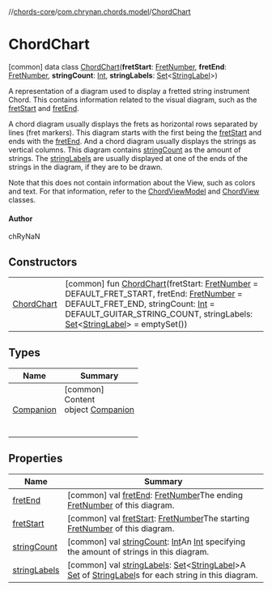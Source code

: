 //[chords-core](../../../index.md)/[com.chrynan.chords.model](../index.md)/[ChordChart](index.md)



# ChordChart  
 [common] data class [ChordChart](index.md)(**fretStart**: [FretNumber](../-fret-number/index.md), **fretEnd**: [FretNumber](../-fret-number/index.md), **stringCount**: [Int](https://kotlinlang.org/api/latest/jvm/stdlib/kotlin/-int/index.html), **stringLabels**: [Set](https://kotlinlang.org/api/latest/jvm/stdlib/kotlin.collections/-set/index.html)<[StringLabel](../-string-label/index.md)>)

A representation of a diagram used to display a fretted string instrument Chord. This contains information related to the visual diagram, such as the [fretStart](fret-start.md) and [fretEnd](fret-end.md).



A chord diagram usually displays the frets as horizontal rows separated by lines (fret markers). This diagram starts with the first being the [fretStart](fret-start.md) and ends with the [fretEnd](fret-end.md). And a chord diagram usually displays the strings as vertical columns. This diagram contains [stringCount](string-count.md) as the amount of strings. The [stringLabels](string-labels.md) are usually displayed at one of the ends of the strings in the diagram, if they are to be drawn.



Note that this does not contain information about the View, such as colors and text. For that information, refer to the [ChordViewModel](../-chord-view-model/index.md) and [ChordView](../../com.chrynan.chords.view/-chord-view/index.md) classes.



#### Author  


chRyNaN

   


## Constructors  
  
| | |
|---|---|
| <a name="com.chrynan.chords.model/ChordChart/ChordChart/#com.chrynan.chords.model.FretNumber#com.chrynan.chords.model.FretNumber#kotlin.Int#kotlin.collections.Set[com.chrynan.chords.model.StringLabel]/PointingToDeclaration/"></a>[ChordChart](-chord-chart.md)| <a name="com.chrynan.chords.model/ChordChart/ChordChart/#com.chrynan.chords.model.FretNumber#com.chrynan.chords.model.FretNumber#kotlin.Int#kotlin.collections.Set[com.chrynan.chords.model.StringLabel]/PointingToDeclaration/"></a> [common] fun [ChordChart](-chord-chart.md)(fretStart: [FretNumber](../-fret-number/index.md) = DEFAULT_FRET_START, fretEnd: [FretNumber](../-fret-number/index.md) = DEFAULT_FRET_END, stringCount: [Int](https://kotlinlang.org/api/latest/jvm/stdlib/kotlin/-int/index.html) = DEFAULT_GUITAR_STRING_COUNT, stringLabels: [Set](https://kotlinlang.org/api/latest/jvm/stdlib/kotlin.collections/-set/index.html)<[StringLabel](../-string-label/index.md)> = emptySet())   <br>|


## Types  
  
|  Name |  Summary | 
|---|---|
| <a name="com.chrynan.chords.model/ChordChart.Companion///PointingToDeclaration/"></a>[Companion](-companion/index.md)| <a name="com.chrynan.chords.model/ChordChart.Companion///PointingToDeclaration/"></a>[common]  <br>Content  <br>object [Companion](-companion/index.md)  <br><br><br>|


## Properties  
  
|  Name |  Summary | 
|---|---|
| <a name="com.chrynan.chords.model/ChordChart/fretEnd/#/PointingToDeclaration/"></a>[fretEnd](fret-end.md)| <a name="com.chrynan.chords.model/ChordChart/fretEnd/#/PointingToDeclaration/"></a> [common] val [fretEnd](fret-end.md): [FretNumber](../-fret-number/index.md)The ending [FretNumber](../-fret-number/index.md) of this diagram.   <br>|
| <a name="com.chrynan.chords.model/ChordChart/fretStart/#/PointingToDeclaration/"></a>[fretStart](fret-start.md)| <a name="com.chrynan.chords.model/ChordChart/fretStart/#/PointingToDeclaration/"></a> [common] val [fretStart](fret-start.md): [FretNumber](../-fret-number/index.md)The starting [FretNumber](../-fret-number/index.md) of this diagram.   <br>|
| <a name="com.chrynan.chords.model/ChordChart/stringCount/#/PointingToDeclaration/"></a>[stringCount](string-count.md)| <a name="com.chrynan.chords.model/ChordChart/stringCount/#/PointingToDeclaration/"></a> [common] val [stringCount](string-count.md): [Int](https://kotlinlang.org/api/latest/jvm/stdlib/kotlin/-int/index.html)An [Int](https://kotlinlang.org/api/latest/jvm/stdlib/kotlin/-int/index.html) specifying the amount of strings in this diagram.   <br>|
| <a name="com.chrynan.chords.model/ChordChart/stringLabels/#/PointingToDeclaration/"></a>[stringLabels](string-labels.md)| <a name="com.chrynan.chords.model/ChordChart/stringLabels/#/PointingToDeclaration/"></a> [common] val [stringLabels](string-labels.md): [Set](https://kotlinlang.org/api/latest/jvm/stdlib/kotlin.collections/-set/index.html)<[StringLabel](../-string-label/index.md)>A [Set](https://kotlinlang.org/api/latest/jvm/stdlib/kotlin.collections/-set/index.html) of [StringLabel](../-string-label/index.md)s for each string in this diagram.   <br>|

